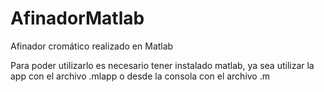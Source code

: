# AfinadorMatlab
Afinador cromático realizado en Matlab

Para poder utilizarlo es necesario tener instalado matlab, ya sea utilizar la app con el archivo .mlapp o desde la consola con el archivo .m
